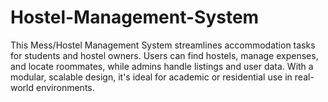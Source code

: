 # Hostel-Management-System
This Mess/Hostel Management System streamlines accommodation tasks for students and hostel owners. Users can find hostels, manage expenses, and locate roommates, while admins handle listings and user data. With a modular, scalable design, it's ideal for academic or residential use in real-world environments.

